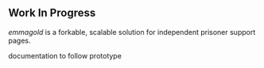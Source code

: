 ## Work In Progress


*emmagold* is a forkable, scalable solution for independent prisoner support pages.

documentation to follow prototype

